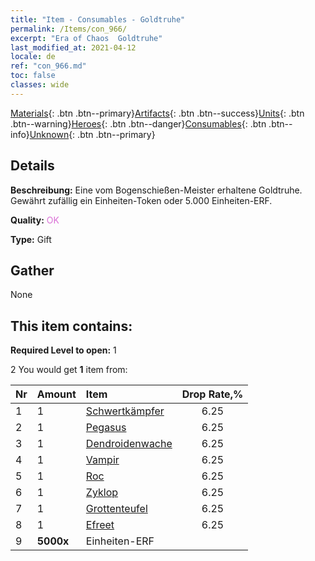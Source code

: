 ```yaml
---
title: "Item - Consumables - Goldtruhe"
permalink: /Items/con_966/
excerpt: "Era of Chaos  Goldtruhe"
last_modified_at: 2021-04-12
locale: de
ref: "con_966.md"
toc: false
classes: wide
---
```

 [Materials](/de/Items/){: .btn .btn--primary}[Artifacts](/de/Items/Artifacts/){: .btn .btn--success}[Units](/de/Items/Units/){: .btn .btn--warning}[Heroes](/de/Items/Heroes/){: .btn .btn--danger}[Consumables](/de/Items/Consumables/){: .btn .btn--info}[Unknown](/de/Items/Unknown/){: .btn .btn--primary}

## Details
 **Beschreibung:** Eine vom Bogenschießen-Meister erhaltene Goldtruhe. Gewährt zufällig ein Einheiten-Token oder 5.000 Einheiten-ERF.

 **Quality:** <span style="color: #DA70D6">OK</span>

 **Type:** Gift

## Gather

  None

## This item contains:

 **Required Level to open:** 1

 2 You would get **1** item  from:

  | Nr | Amount |     Item    | Drop Rate,% |
  |:---|:-------|:------------|:---------:|
  | 1 | 1 | [Schwertkämpfer](/de/Items/unt_193/) | 6.25 | 
  | 2 | 1 | [Pegasus](/de/Items/unt_202/) | 6.25 | 
  | 3 | 1 | [Dendroidenwache](/de/Items/unt_203/) | 6.25 | 
  | 4 | 1 | [Vampir](/de/Items/unt_211/) | 6.25 | 
  | 5 | 1 | [Roc](/de/Items/unt_221/) | 6.25 | 
  | 6 | 1 | [Zyklop](/de/Items/unt_222/) | 6.25 | 
  | 7 | 1 | [Grottenteufel](/de/Items/unt_230/) | 6.25 | 
  | 8 | 1 | [Efreet](/de/Items/unt_231/) | 6.25 | 
  | 9 |  **5000x** | Einheiten-ERF |  | 50 | 
